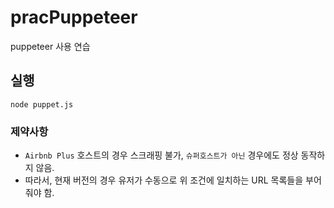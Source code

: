 # pracPuppeteer
puppeteer 사용 연습

## 실행

```
node puppet.js
```

### 제약사항

- `Airbnb Plus` 호스트의 경우 스크래핑 불가, `슈퍼호스트가 아닌` 경우에도 정상 동작하지 않음.
- 따라서, 현재 버전의 경우 유저가 수동으로 위 조건에 일치하는 URL 목록들을 부어줘야 함.
